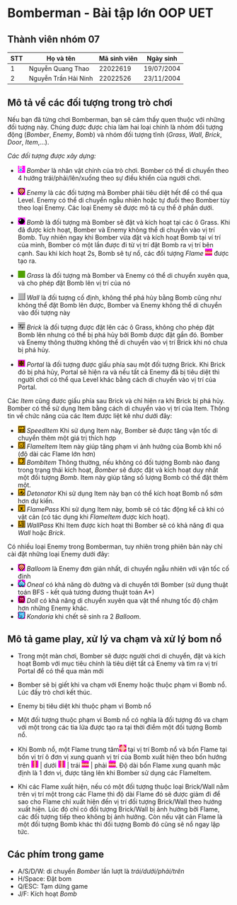 # Bomberman - Bài tập lớn OOP UET

## Thành viên nhóm 07

| STT | Họ và tên            | Mã sinh viên | Ngày sinh  |
| --- | -------------------- | ------------ | ---------- |
| 1   | Nguyễn Quang Thao    | 22022619     | 19/07/2004 |
| 2   | Nguyễn Trần Hải Ninh | 22022526     | 23/11/2004 |


## Mô tả về các đối tượng trong trò chơi

Nếu bạn đã từng chơi Bomberman, bạn sẽ cảm thấy quen thuộc với những đối tượng này. Chúng được được chia làm hai loại chính là nhóm đối tượng động (_Bomber_, _Enemy_, _Bomb_) và nhóm đối tượng tĩnh (_Grass_, _Wall_, _Brick_, _Door_, _Item_,...).

_Các đối tượng được xây dựng:_

- ![](res/sprites/player_down.png) _Bomber_ là nhân vật chính của trò chơi. Bomber có thể di chuyển theo 4 hướng trái/phải/lên/xuống theo sự điều khiển của người chơi.
- ![](res/sprites/balloom_left1.png) _Enemy_ là các đối tượng mà Bomber phải tiêu diệt hết để có thể qua Level. Enemy có thể di chuyển ngẫu nhiên hoặc tự đuổi theo Bomber tùy theo loại Enemy. Các loại Enemy sẽ được mô tả cụ thể ở phần dưới.
- ![](res/sprites/bomb.png) _Bomb_ là đối tượng mà Bomber sẽ đặt và kích hoạt tại các ô Grass. Khi đã được kích hoạt, Bomber và Enemy không thể di chuyển vào vị trí Bomb. Tuy nhiên ngay khi Bomber vừa đặt và kích hoạt Bomb tại ví trí của mình, Bomber có một lần được đi từ vị trí đặt Bomb ra vị trí bên cạnh. Sau khi kích hoạt 2s, Bomb sẽ tự nổ, các đối tượng _Flame_ ![](res/sprites/explosion_horizontal.png) được tạo ra.

- ![](res/sprites/grass.png) _Grass_ là đối tượng mà Bomber và Enemy có thể di chuyển xuyên qua, và cho phép đặt Bomb lên vị trí của nó
- ![](res/sprites/wall.png) _Wall_ là đối tượng cố định, không thể phá hủy bằng Bomb cũng như không thể đặt Bomb lên được, Bomber và Enemy không thể di chuyển vào đối tượng này
- ![](res/sprites/brick.png) _Brick_ là đối tượng được đặt lên các ô Grass, không cho phép đặt Bomb lên nhưng có thể bị phá hủy bởi Bomb được đặt gần đó. Bomber và Enemy thông thường không thể di chuyển vào vị trí Brick khi nó chưa bị phá hủy.

- ![](res/sprites/portal.png) _Portal_ là đối tượng được giấu phía sau một đối tượng Brick. Khi Brick đó bị phá hủy, Portal sẽ hiện ra và nếu tất cả Enemy đã bị tiêu diệt thì người chơi có thể qua Level khác bằng cách di chuyển vào vị trí của Portal.

Các _Item_ cũng được giấu phía sau Brick và chỉ hiện ra khi Brick bị phá hủy. Bomber có thể sử dụng Item bằng cách di chuyển vào vị trí của Item. Thông tin về chức năng của các Item được liệt kê như dưới đây:

- ![](res/sprites/powerup_speed.png) _SpeedItem_ Khi sử dụng Item này, Bomber sẽ được tăng vận tốc di chuyển thêm một giá trị thích hợp
- ![](res/sprites/powerup_flames.png) _FlameItem_ Item này giúp tăng phạm vi ảnh hưởng của Bomb khi nổ (độ dài các Flame lớn hơn)
- ![](res/sprites/powerup_bombs.png) _BombItem_ Thông thường, nếu không có đối tượng Bomb nào đang trong trạng thái kích hoạt, _Bomber_ sẽ được đặt và kích hoạt duy nhất một đối tượng _Bomb_. Item này giúp tăng số lượng Bomb có thể đặt thêm một.
- ![](res/sprites/powerup_detonator.png) _Detonator_ Khi sử dụng Item này bạn có thể kích hoạt Bomb nổ sớm hơn dự kiến.
- ![](res/sprites/powerup_flamepass.png) _FlamePass_ Khi sử dụng Item này, bomb sẽ có tác động kể cả khi có vật cản (có tác dụng khi _FlameItem_ được kích hoạt).
- ![](res/sprites/powerup_wallpass.png) _WallPass_ Khi Item được kích hoạt thì Bomber sẽ có khả năng đi qua _Wall_ hoặc _Brick_.

Có nhiều loại Enemy trong Bomberman, tuy nhiên trong phiên bản này chỉ cài đặt những loại Enemy dưới đây:

- ![](res/sprites/balloom_left1.png) _Balloom_ là Enemy đơn giản nhất, di chuyển ngẫu nhiên với vận tốc cố định
- ![](res/sprites/oneal_left1.png) _Oneal_ có khả năng dò đường và di chuyển tới Bomber (sử dụng thuật toán BFS - kết quả tương đương thuật toán A*)
- ![](res/sprites/doll_left1.png) _Doll_ có khả năng di chuyển xuyên qua vật thể nhưng tốc độ chậm hơn những Enemy khác.
- ![](res/sprites/kondoria_left1.png) _Kondoria_ khi chết sẽ sinh ra 2 _Balloom_.

## Mô tả game play, xử lý va chạm và xử lý bom nổ

- Trong một màn chơi, Bomber sẽ được người chơi di chuyển, đặt và kích hoạt Bomb với mục tiêu chính là tiêu diệt tất cả Enemy và tìm ra vị trí Portal để có thể qua màn mới
- Bomber sẽ bị giết khi va chạm với Enemy hoặc thuộc phạm vi Bomb nổ. Lúc đấy trò chơi kết thúc.
- Enemy bị tiêu diệt khi thuộc phạm vi Bomb nổ
- Một đối tượng thuộc phạm vi Bomb nổ có nghĩa là đối tượng đó va chạm với một trong các tia lửa được tạo ra tại thời điểm một đối tượng Bomb nổ.

- Khi Bomb nổ, một Flame trung tâm![](res/sprites/bomb_exploded.png) tại vị trí Bomb nổ và bốn Flame tại bốn vị trí ô đơn vị xung quanh vị trí của Bomb xuất hiện theo bốn hướng trên ![](res/sprites/explosion_vertical.png) | dưới ![](res/sprites/explosion_vertical.png) | trái ![](res/sprites/explosion_horizontal.png) | phải ![](res/sprites/explosion_horizontal.png). Độ dài bốn Flame xung quanh mặc định là 1 đơn vị, được tăng lên khi Bomber sử dụng các FlameItem.
- Khi các Flame xuất hiện, nếu có một đối tượng thuộc loại Brick/Wall nằm trên vị trí một trong các Flame thì độ dài Flame đó sẽ được giảm đi để sao cho Flame chỉ xuất hiện đến vị trí đối tượng Brick/Wall theo hướng xuất hiện. Lúc đó chỉ có đối tượng Brick/Wall bị ảnh hưởng bởi Flame, các đối tượng tiếp theo không bị ảnh hưởng. Còn nếu vật cản Flame là một đối tượng Bomb khác thì đối tượng Bomb đó cũng sẽ nổ ngay lập tức.

## Các phím trong game

- A/S/D/W: di chuyển _Bomber_ lần lượt là _trái/dưới/phải/trên_
- H/Space: Đặt bom
- Q/ESC: Tạm dừng game
- J/F: Kích hoạt _Bomb_